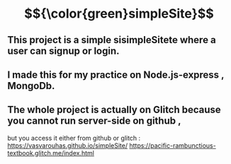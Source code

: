 # $${\color{green}simpleSite}$$ 
## This project is a simple sisimpleSitete where a user can signup or login.
## I made this for my practice on Node.js-express , MongoDb.
## The whole project is actually on Glitch because you cannot run server-side on github ,
but you access it either from github or glitch : https://vasvarouhas.github.io/simpleSite/  https://pacific-rambunctious-textbook.glitch.me/index.html
